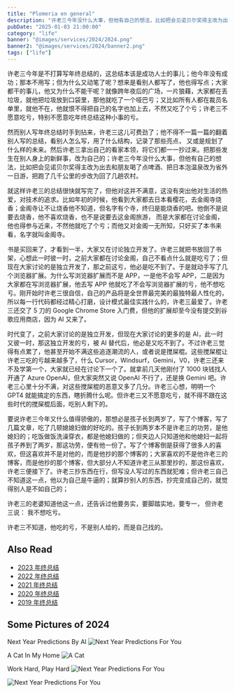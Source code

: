 ```yaml
---
title: "Plomeria en general"
description: "许老三今年没什么大事，但他有自己的想法，比如把会见诺贝尔奖得主改为出去和朋友喝了点啤酒、把日本泡温泉改为省外一日游，把跑了几千公里的步改为回了几趟农村。"
pubDate: "2025-01-03 21:00:00"
category: "life"
banner: "@images/services/2024/2024.png"
banner2: "@images/services/2024/banner2.png"
tags: ["life"]
---
```


许老三今年是不打算写年终总结的，这总结本该是成功人士的事儿；他今年没有成功；那本不用写；但为什么又动笔了呢？想来是看别人都写了，他也得写点；大家都干的事儿，他又为什么不能干呢？就像跨年夜后的广场，一片狼藉，大家都在丢垃圾，就他把垃圾放到口袋里，那他就吃了一个哑巴亏；又比如所有人都在裁员名单里，就他不在，他就恨不得把自己的名字也加上去，不然又吃了个亏；许老三不愿意吃亏，特别不愿意吃年终总结这种小事的亏。

然而别人写年终总结时手到拈来，许老三这儿可费劲了；他不得不一篇一篇的翻着别人写的总结，看别人怎么写，用了什么结构，记录了那些亮点， 又或是规划了什么样的未来。然后许老三拿出自己的看家本领，将它们都一一抄过来。把那些发生在别人身上的新鲜事，改为自己的；许老三今年没什么大事，但他有自己的想法，比如把会见诺贝尔奖得主改为出去和朋友喝了点啤酒、把日本泡温泉改为省外一日游，把跑了几千公里的步改为回了几趟农村。

就这样许老三的总结很快就写完了，但他对这并不满意，这没有突出他对生活的热爱，对技术的追求。比如年初的时候，他看到大家都去日本看樱花，去金阁寺烧香；金阁寺让不让烧香他不知道，但名字有个寺，终归是能烧香的吧。他倒不是说要去烧香，他不喜欢烧香，也不是说要去这金阁旅游， 而是大家都在讨论金阁，他也得参与近来，不然他就吃了个亏；而他又对金阁一无所知，只好买了本书来看，名字就叫金阁寺。

书是买回来了，才看到一半，大家又在讨论独立开发了。许老三就把书放回了书架，心想此一时彼一时，之前大家都在讨论金阁，自己不看点什么就是吃亏了；但现在大家讨论的是独立开发了，那之前这亏，他必是吃不到了。于是就动手写了几个浏览器扩展。为什么写浏览器扩展而不是 APP，一是他不会写 APP，二是因为大家都在写浏览器扩展，他去写 APP 他就吃了不会写浏览器扩展的亏，他不想吃亏。刚开始时许老三很自信，自己的产品将是全世界最完美的最独特最人性化的，所以每一行代码都经过精心打磨，设计模式最佳实践什么的，许老三最爱了。许老三还交了 5 刀的 Google Chrome Store 入门费，但他的扩展却至今没有提交到谷歌应用商店，因为 AI 又来了。

时代变了，之前大家讨论的是独立开发，但现在大家讨论的更多的是 AI，此一时又彼一时，那这独立开发的亏，被 AI 替代后，他必是又吃不到了。不过许老三觉得有点累了，他甚至开始不满这些追逐潮流的人，或者说是搅屎棍。这些搅屎棍让许老三吃的亏越来越多了，什么 Cursor，Windsurf，Gemini，V0，许老三还来不及学第一个，大家就已经在讨论下一个了。就拿前几天他刚付了 1000 块钱找人开通了 Azure OpenAI，但大家突然又说 OpenAI 不行了，还是换 Gemini 吧。许老三心里十分不满，对这些搅屎棍的恶意又多了几分。许老三心想，明明一个 GPT4 就能搞定的东西，瞎折腾什么呢。但许老三又不愿意吃亏，就不得不跟在这些时代的搅屎棍后面，吃别人剩下的。

要说许老三今年又什么值得骄傲的，那想必是孩子长到两岁了，写了个博客，写了几篇文章，吃了几顿媳媳妇做的好吃的。孩子长到两岁本不是许老三的功劳，是他媳妇的；吃饭做饭洗澡穿衣，都是他媳妇做的；但夹边人只知道他和他媳妇一起将孩子养到了两岁，那这功劳，便有他一份了。写了个博客倒是获得了很多人的喜欢，但这喜欢并不是对他的，而是他抄的那个博客的；大家喜欢的不是他许老三的博客，而是他抄的那个博客，但大部分人不知道许老三从那里抄的，那这份喜欢，许老三便接下了。许老三抄东西在行，但写没人写过的东西就犯难；但许老三自己不知道这一点，他以为自己是牛逼的；就算抄别人的东西，抄完变成自己的，就觉得别人是不如自己的；

许老三的老婆知道他这一点，还告诉过他要务实，要脚踏实地，要专一， 但许老三说： 我不想吃亏。

许老三不知道，他吃的亏，不是别人给的，而是自己找的。

## Also Read

- [2023 年终总结](https://godruoyi.com/services/review-2023)
- [2022 年终总结](https://godruoyi.com/services/review-of-2022)
- [2021 年终总结](https://godruoyi.com/services/review-2021)
- [2020 年终总结](https://godruoyi.com/services/2020-year-end-review)
- [2019 年终总结](https://godruoyi.com/services/continue-refueling-in-2019)

## Some Pictures of 2024

Next Year Predictions By AI
![Next Year Predictions For You](@images/services/2024/2025.png)

A Cat In My Home
![A Cat](@images/services/2024/banner2.png)

Work Hard, Play Hard
![Next Year Predictions For You](@images/services/2024/github.png)

![Next Year Predictions For You](@images/services/2024/seedling.png)
